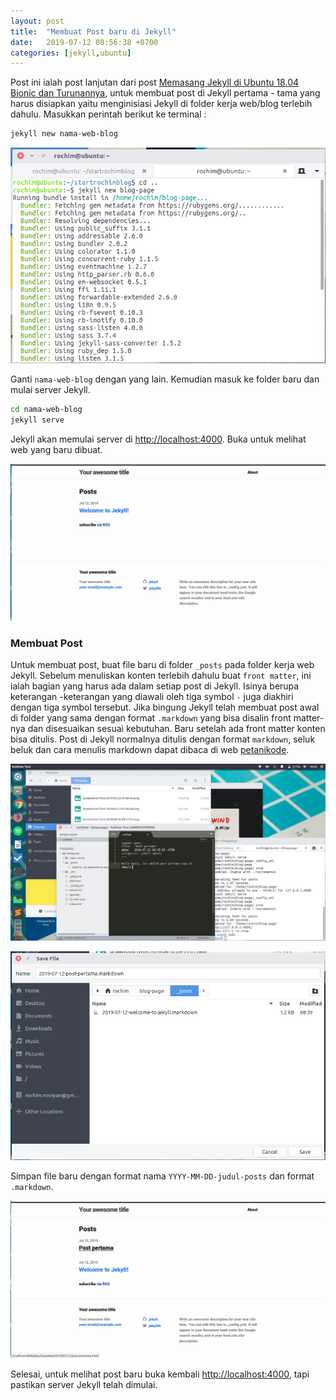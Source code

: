 ```yaml
---
layout: post
title:  "Membuat Post baru di Jekyll"
date:   2019-07-12 08:56:38 +0700
categories: [jekyll,ubuntu]
---
```

Post ini ialah post lanjutan dari post [Memasang Jekyll di Ubuntu 18.04 Bionic dan Turunannya](/memasang-jekyll-di-ubuntu), untuk membuat post di Jekyll pertama - tama yang harus disiapkan yaitu menginisiasi Jekyll di folder kerja web/blog terlebih dahulu. Masukkan perintah berikut ke terminal :

```bash
jekyll new nama-web-blog
```

![screenshot 1](/images/new-post-1.png)

Ganti `nama-web-blog` dengan yang lain. Kemudian masuk ke folder baru dan mulai server Jekyll.

```bash
cd nama-web-blog
jekyll serve
```

Jekyll akan memulai server di [http://localhost:4000](http://localhost:4000). Buka untuk melihat web yang baru dibuat.

![screenshot 2](/images/new-post-2.png)

### Membuat Post
Untuk membuat post, buat file baru di folder `_posts` pada folder kerja web Jekyll. Sebelum menuliskan konten terlebih dahulu buat `front matter`, ini ialah bagian yang harus ada dalam setiap post di Jekyll. Isinya berupa keterangan -keterangan yang diawali oleh tiga symbol `-` juga diakhiri dengan tiga symbol tersebut. Jika bingung Jekyll telah membuat post awal di folder yang sama dengan format `.markdown` yang bisa disalin front matter-nya dan disesuaikan sesuai kebutuhan. Baru setelah ada front matter konten bisa ditulis. Post di Jekyll normalnya ditulis dengan format `markdown`, seluk beluk dan cara menulis markdown dapat dibaca di web [petanikode](https://www.petanikode.com/markdown-pemula/).


![screenshot 3](/images/new-post-3.png)

![screenshot 4](/images/new-post-4.png)


Simpan file baru dengan format nama `YYYY-MM-DD-judul-posts` dan format `.markdown`.


![screenshot 5](/images/new-post-5.png)

Selesai, untuk melihat post baru buka kembali [http://localhost:4000](http://localhost:4000), tapi pastikan server Jekyll telah dimulai.
